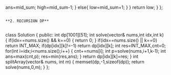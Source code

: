 ans=mid_sum;
high=mid_sum-1;
}
else{
low=mid_sum+1;
}
}
return low;
}
};
```
​
**2. RECURSION DP**
​
```
class Solution {
public:
int dp[1001][51];
int solve(vector<int>& nums,int idx,int k)
{
if(idx==nums.size() && k==0)
{
return 0;
}
if(idx==nums.size() || k==0)
return INT_MAX;
if(dp[idx][k]!=-1)
return dp[idx][k];
int res=INT_MAX,cnt=0;
for(int i=idx;i<nums.size();i++)
{
cnt+=nums[i];
int p=solve(nums,i+1,k-1);
int ans=max(cnt,p);
res=min(res,ans);
}
return dp[idx][k]=res;
}
int splitArray(vector<int>& nums, int m)
{
memset(dp,-1,sizeof(dp));
return solve(nums,0,m);
}
};
​
```